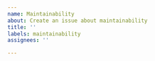 ```yaml
---
name: Maintainability
about: Create an issue about maintainability
title: ''
labels: maintainability
assignees: ''

---
```



